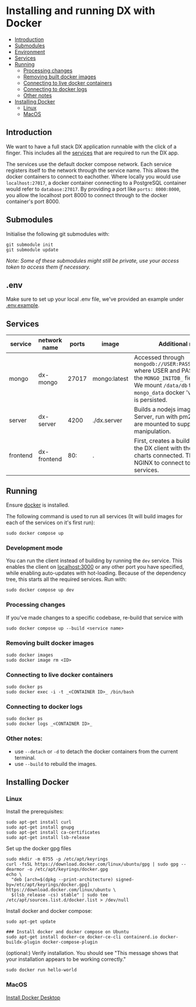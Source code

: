 # Installing and running DX with Docker
- [Introduction](#introduction)
- [Submodules](#submodules)
- [Environment](#env)
- [Services](#services)
- [Running](#running)
    - [Processing changes](#processing-changes)
    - [Removing built docker images](#removing-built-docker-images)
    - [Connecting to live docker containers](#connecting-to-live-docker-containers)
    - [Connecting to docker logs](#connecting-to-docker-logs)
    - [Other notes](#other-notes)
- [Installing Docker](#installing-docker)
    - [Linux](#linux)
    - [MacOS](#macos)

## Introduction
We want to have a full stack DX application runnable with the click of a finger. This includes all the [services](#services) that are required to run the DX app.

The services use the default docker compose network. Each service registers itself to the network through the service name. This allows the docker containers to connect to eachother. Where locally you would use `localhost:27017`, a docker container connecting to a PostgreSQL container would refer to `database:27017`. By providing a port like `ports: 8000:8000`, you allow the localhost port 8000 to connect through to the docker container's port 8000.

## Submodules
Initialise the following git submodules with:
```
git submodule init
git submodule update
```
_Note: Some of these submodules might still be private, use your access token to access them if necessary._

## .env
Make sure to set up your local .env file, we've provided an example under [.env.example](../.env.example).

## Services
| service | network name | ports | image | Additional notes |
|---|---|---|---|---|
| mongo | dx-mongo | 27017 | mongo:latest | Accessed through `mongodb://USER:PASS!@mongo:27017` where USER and PASS are set in the `MONGO_INITDB_` fields in .env.<br />We mount `/data/db` to our `mongo_data` docker 'volume', which is persisted. |
| server | dx-server | 4200 | ./dx.server | Builds a nodejs image with the DX Server, run with pm2. Directories are mounted to support file manipulation. |
| frontend | dx-frontend | 80: | . | First, creates a build directory of the DX client with the rawgraphs charts connected. Then sets up NGINX to connect to each of the services. | 

## Running
Ensure [docker](#installing-docker) is installed. 

The following command is used to run all services (It will build images for each of the services on it's first run):
```
sudo docker compose up
```

### Development mode
You can run the client instead of building by running the `dev` service. This enables the client on [localhost:3000](localhost:3000) or any other port you have specified, while enabling auto-updates with hot-loading. Because of the dependency tree, this starts all the required services. Run with:
```
sudo docker compose up dev
```

### Processing changes
If you've made changes to a specific codebase, re-build that service with 
```
sudo docker compose up --build <service name>
```

### Removing built docker images
```
sudo docker images
sudo docker image rm <ID>
```

### Connecting to live docker containers 
```
sudo docker ps
sudo docker exec -i -t _<CONTAINER ID>_ /bin/bash
```

### Connecting to docker logs
```
sudo docker ps
sudo docker logs _<CONTAINER ID>_
```

### Other notes:
 - use `--detach` or `-d` to detach the docker containers from the current terminal.
 - use `--build` to rebuild the images.


## Installing Docker
### Linux
Install the prerequisites:
```
sudo apt-get install curl
sudo apt-get install gnupg
sudo apt-get install ca-certificates
sudo apt-get install lsb-release
```

Set up the docker gpg files
```
sudo mkdir -m 0755 -p /etc/apt/keyrings
curl -fsSL https://download.docker.com/linux/ubuntu/gpg | sudo gpg --dearmor -o /etc/apt/keyrings/docker.gpg
echo \
  "deb [arch=$(dpkg --print-architecture) signed-by=/etc/apt/keyrings/docker.gpg] https://download.docker.com/linux/ubuntu \
  $(lsb_release -cs) stable" | sudo tee /etc/apt/sources.list.d/docker.list > /dev/null
```

Install docker and docker compose:
```
sudo apt-get update

### Install docker and docker compose on Ubuntu
sudo apt-get install docker-ce docker-ce-cli containerd.io docker-buildx-plugin docker-compose-plugin
```

(optional:) Verify installation. You should see "This message shows that your installation appears to be working correctly."
```
sudo docker run hello-world
```

### MacOS
[Install Docker Desktop](https://docs.docker.com/desktop/install/mac-install/)
